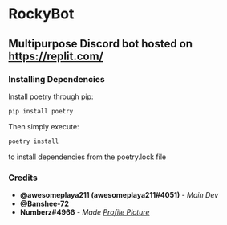 # RockyBot

## Multipurpose Discord bot hosted on <https://replit.com/>

### Installing Dependencies

Install poetry through pip:

```sh
pip install poetry
```

Then simply execute:

```sh
poetry install
```

to install dependencies from the poetry.lock file

### Credits

* **@awesomeplaya211 (awesomeplaya211#4051)** - *Main Dev*
* **@Banshee-72**
* **Numberz#4966** - *Made [Profile Picture](https://raw.githubusercontent.com/awesomeplaya211/RockyBot/main/asseats/pfp.jpg)*
